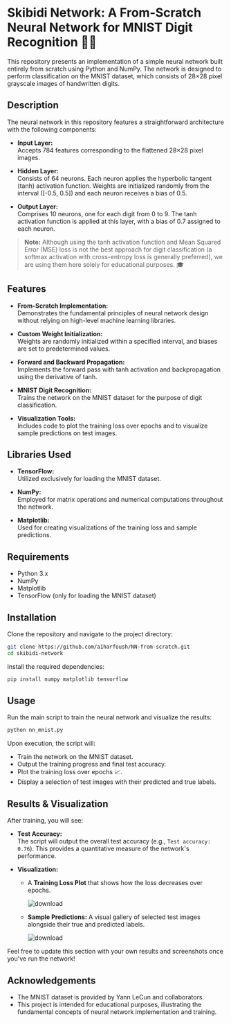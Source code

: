 
# Skibidi Network: A From-Scratch Neural Network for MNIST Digit Recognition 🤖✨

This repository presents an implementation of a simple neural network built entirely from scratch using Python and NumPy. The network is designed to perform classification on the MNIST dataset, which consists of 28×28 pixel grayscale images of handwritten digits.

## Description

The neural network in this repository features a straightforward architecture with the following components:

- **Input Layer:**  
  Accepts 784 features corresponding to the flattened 28×28 pixel images.

- **Hidden Layer:**  
  Consists of 64 neurons. Each neuron applies the hyperbolic tangent (tanh) activation function. Weights are initialized randomly from the interval \([-0.5, 0.5]\) and each neuron receives a bias of 0.5.

- **Output Layer:**  
  Comprises 10 neurons, one for each digit from 0 to 9. The tanh activation function is applied at this layer, with a bias of 0.7 assigned to each neuron.

> **Note:** Although using the tanh activation function and Mean Squared Error (MSE) loss is not the best approach for digit classification (a softmax activation with cross-entropy loss is generally preferred), we are using them here solely for educational purposes. 🎓

## Features

- **From-Scratch Implementation:**  
  Demonstrates the fundamental principles of neural network design without relying on high-level machine learning libraries.

- **Custom Weight Initialization:**  
  Weights are randomly initialized within a specified interval, and biases are set to predetermined values.

- **Forward and Backward Propagation:**  
  Implements the forward pass with tanh activation and backpropagation using the derivative of tanh.

- **MNIST Digit Recognition:**  
  Trains the network on the MNIST dataset for the purpose of digit classification.

- **Visualization Tools:**  
  Includes code to plot the training loss over epochs and to visualize sample predictions on test images.

## Libraries Used

- **TensorFlow:**  
  Utilized exclusively for loading the MNIST dataset.

- **NumPy:**  
  Employed for matrix operations and numerical computations throughout the network.

- **Matplotlib:**  
  Used for creating visualizations of the training loss and sample predictions.

## Requirements

- Python 3.x
- NumPy
- Matplotlib
- TensorFlow (only for loading the MNIST dataset)

## Installation

Clone the repository and navigate to the project directory:

```bash
git clone https://github.com/a1harfoush/NN-from-scratch.git
cd skibidi-network
```

Install the required dependencies:

```bash
pip install numpy matplotlib tensorflow
```

## Usage

Run the main script to train the neural network and visualize the results:

```bash
python nn_mnist.py
```

Upon execution, the script will:
- Train the network on the MNIST dataset.
- Output the training progress and final test accuracy.
- Plot the training loss over epochs 📈.
- Display a selection of test images with their predicted and true labels.

## Results & Visualization

After training, you will see:

- **Test Accuracy:**  
  The script will output the overall test accuracy (e.g., `Test accuracy: 0.76`). This provides a quantitative measure of the network's performance.

- **Visualization:**

  - A **Training Loss Plot** that shows how the loss decreases over epochs.
  
     ![download](https://github.com/user-attachments/assets/af60cf50-36e8-4122-b79d-aa10bf11e059)

  - **Sample Predictions:** A visual gallery of selected test images alongside their true and predicted labels.
 
     ![download](https://github.com/user-attachments/assets/ae3ff6d0-d5ed-4249-8ebb-2af21573a0cc)


Feel free to update this section with your own results and screenshots once you've run the network!

## Acknowledgements

- The MNIST dataset is provided by Yann LeCun and collaborators.
- This project is intended for educational purposes, illustrating the fundamental concepts of neural network implementation and training.
